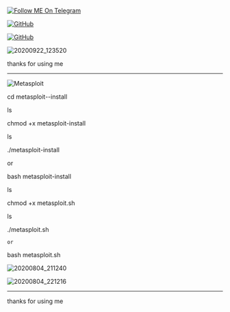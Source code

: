 <a href="https://telegram.im/@H3LLO_H4CK3R"><img title="Follow ME On Telegram" src="https://img.shields.io/badge/Follow Me On Telegram-black?style=for-the-badge&logo=Telegram"></a>

[![GitHub](https://img.shields.io/badge/Github-181717?style=flat-square&logo=github&link=https://github.com/H3LLO-H4CK3R)](https://github.com/H3LLO-H4CK3R)


[![GitHub](https://img.shields.io/badge/MyRepositories-181717?style=flat-square&logo=github&link=https://github.com/H3LLO-H4CK3R?tab=repositories)](https://github.com/H3LLO-H4CK3R?tab=repositories)


 ![20200922_123520](https://user-images.githubusercontent.com/68962528/96108384-21b4a880-0efb-11eb-9be9-98397474bced.jpg) 

thanks for using me 
_______________________
![Metasploit](https://user-images.githubusercontent.com/68962528/89262235-fbe26c00-d64c-11ea-8c16-d76381cdf86a.jpg)

cd metasploit--install

ls

chmod +x metasploit-install

ls

./metasploit-install

   or 

bash metasploit-install

ls

chmod +x metasploit.sh

ls

./metasploit.sh
 
    or 

bash metasploit.sh


![20200804_211240](https://user-images.githubusercontent.com/68962528/89314457-4b4d8a00-d697-11ea-9273-176b580e226a.jpg)


![20200804_221216](https://user-images.githubusercontent.com/68962528/89384173-52b67700-d71b-11ea-9ce0-23b955aeaf4f.jpg)

---------------------------
thanks for using me 
